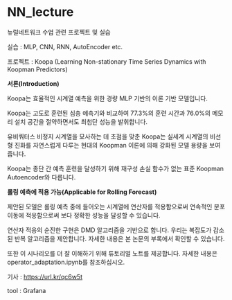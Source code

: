 # NN_lecture
뉴럴네트워크 수업 관련 프로젝트 및 실습

실습 : MLP, CNN, RNN, AutoEncoder etc.

프로젝트 : Koopa (Learning Non-stationary Time Series Dynamics with Koopman Predictors)

**서론(Introduction)**

Koopa는 효율적인 시계열 예측을 위한 경량 MLP 기반의 이론 기반 모델입니다.

Koopa는 고도로 훈련된 심층 예측기와 비교하여 77.3%의 훈련 시간과 76.0%의 메모리 설치 공간을 절약하면서도 최첨단 성능을 발휘합니다.

유비쿼터스 비정지 시계열을 묘사하는 데 초점을 맞춘 Koopa는 실세계 시계열의 비선형 진화를 자연스럽게 다루는 현대의 Koopman 이론에 의해 강화된 모델 용량을 보여줍니다.

Koopa는 종단 간 예측 훈련을 달성하기 위해 재구성 손실 함수가 없는 표준 Koopman Autoencoder와 다릅니다.


**롤링 예측에 적용 가능(Applicable for Rolling Forecast)**

제안된 모델은 롤링 예측 중에 들어오는 시계열에 연산자를 적용함으로써 연속적인 분포 이동에 적응함으로써 보다 정확한 성능을 달성할 수 있습니다.

연산자 적응의 순진한 구현은 DMD 알고리즘을 기반으로 합니다. 우리는 복잡도가 감소된 반복 알고리즘을 제안합니다. 자세한 내용은 본 논문의 부록에서 확인할 수 있습니다.

또한 이 시나리오를 더 잘 이해하기 위해 튜토리얼 노트를 제공합니다. 자세한 내용은 operator_adaptation.ipynb를 참조하십시오.


기사 : https://url.kr/qc6w5t

tool : Grafana

